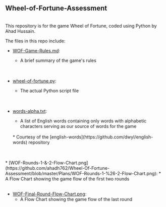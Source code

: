 ## Wheel-of-Fortune-Assessment
<br />
This repository is for the game Wheel of Fortune, coded using Python by Ahad Hussain.

<br />

The files in this repo include:
<br />
* [WOF-Game-Rules.md](https://github.com/ahadh762/Wheel-Of-Fortune-Assessment/blob/master/WOF-Game-Rules.md):
    <br />
    * A brief summary of the game's rules
    <br />
    <br />
* [wheel-of-fortune.py](https://github.com/ahadh762/Wheel-Of-Fortune-Assessment/blob/master/wheel-of-fortune.py):
    <br />

    * The actual Python script file
    <br />
    <br />
* [words-alpha.txt](https://github.com/ahadh762/Wheel-Of-Fortune-Assessment/blob/master/words_alpha.txt): 
    * A list of English words containing only words with alphabetic characters serving as our source of words for the game
    <br />
    * Courtesy of the [english-words](https://github.com/dwyl/english-words) repository
<br/>
<br/>
* [WOF-Rounds-1-&-2-Flow-Chart.png](https://github.com/ahadh762/Wheel-Of-Fortune-Assessment/blob/master/Plans/WOF-Rounds-1-%26-2-Flow-Chart.png): 
    * A Flow Chart showing the game flow of the first two rounds
<br/>
<br/>


* [WOF-Final-Round-Flow-Chart.png](https://github.com/ahadh762/Wheel-Of-Fortune-Assessment/blob/master/Plans/WOF-Final-Round-Flow-Chart.png): 
    * A Flow Chart showing the game flow of the last round
    <br />
